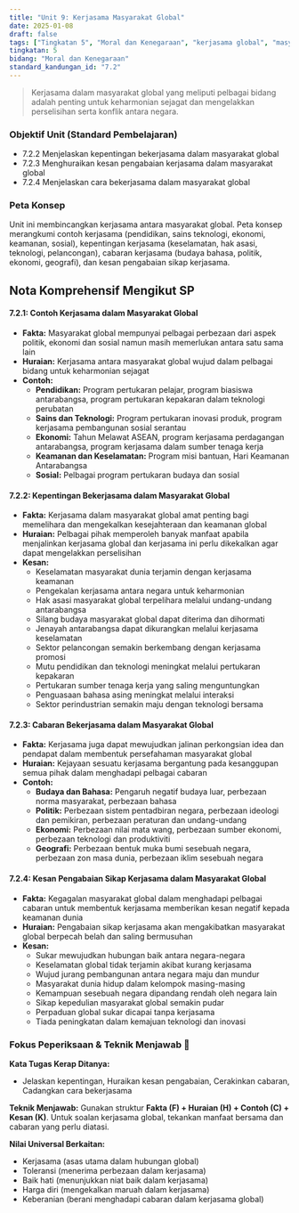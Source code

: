 ```yaml
---
title: "Unit 9: Kerjasama Masyarakat Global"
date: 2025-01-08
draft: false
tags: ["Tingkatan 5", "Moral dan Kenegaraan", "kerjasama global", "masyarakat global", "hubungan antarabangsa", "keharmonian sejagat"]
tingkatan: 5
bidang: "Moral dan Kenegaraan"
standard_kandungan_id: "7.2"
---
```


> Kerjasama dalam masyarakat global yang meliputi pelbagai bidang adalah penting untuk keharmonian sejagat dan mengelakkan perselisihan serta konflik antara negara.

### Objektif Unit (Standard Pembelajaran)

- 7.2.2 Menjelaskan kepentingan bekerjasama dalam masyarakat global
- 7.2.3 Menghuraikan kesan pengabaian kerjasama dalam masyarakat global
- 7.2.4 Menjelaskan cara bekerjasama dalam masyarakat global

### Peta Konsep

Unit ini membincangkan kerjasama antara masyarakat global. Peta konsep merangkumi contoh kerjasama (pendidikan, sains teknologi, ekonomi, keamanan, sosial), kepentingan kerjasama (keselamatan, hak asasi, teknologi, pelancongan), cabaran kerjasama (budaya bahasa, politik, ekonomi, geografi), dan kesan pengabaian sikap kerjasama.

## Nota Komprehensif Mengikut SP

#### 7.2.1: Contoh Kerjasama dalam Masyarakat Global

- **Fakta:** Masyarakat global mempunyai pelbagai perbezaan dari aspek politik, ekonomi dan sosial namun masih memerlukan antara satu sama lain
- **Huraian:** Kerjasama antara masyarakat global wujud dalam pelbagai bidang untuk keharmonian sejagat
- **Contoh:**
  - **Pendidikan:** Program pertukaran pelajar, program biasiswa antarabangsa, program pertukaran kepakaran dalam teknologi perubatan
  - **Sains dan Teknologi:** Program pertukaran inovasi produk, program kerjasama pembangunan sosial serantau
  - **Ekonomi:** Tahun Melawat ASEAN, program kerjasama perdagangan antarabangsa, program kerjasama dalam sumber tenaga kerja
  - **Keamanan dan Keselamatan:** Program misi bantuan, Hari Keamanan Antarabangsa
  - **Sosial:** Pelbagai program pertukaran budaya dan sosial

#### 7.2.2: Kepentingan Bekerjasama dalam Masyarakat Global

- **Fakta:** Kerjasama dalam masyarakat global amat penting bagi memelihara dan mengekalkan kesejahteraan dan keamanan global
- **Huraian:** Pelbagai pihak memperoleh banyak manfaat apabila menjalinkan kerjasama global dan kerjasama ini perlu dikekalkan agar dapat mengelakkan perselisihan
- **Kesan:**
  - Keselamatan masyarakat dunia terjamin dengan kerjasama keamanan
  - Pengekalan kerjasama antara negara untuk keharmonian
  - Hak asasi masyarakat global terpelihara melalui undang-undang antarabangsa
  - Silang budaya masyarakat global dapat diterima dan dihormati
  - Jenayah antarabangsa dapat dikurangkan melalui kerjasama keselamatan
  - Sektor pelancongan semakin berkembang dengan kerjasama promosi
  - Mutu pendidikan dan teknologi meningkat melalui pertukaran kepakaran
  - Pertukaran sumber tenaga kerja yang saling menguntungkan
  - Penguasaan bahasa asing meningkat melalui interaksi
  - Sektor perindustrian semakin maju dengan teknologi bersama

#### 7.2.3: Cabaran Bekerjasama dalam Masyarakat Global

- **Fakta:** Kerjasama juga dapat mewujudkan jalinan perkongsian idea dan pendapat dalam membentuk persefahaman masyarakat global
- **Huraian:** Kejayaan sesuatu kerjasama bergantung pada kesanggupan semua pihak dalam menghadapi pelbagai cabaran
- **Contoh:**
  - **Budaya dan Bahasa:** Pengaruh negatif budaya luar, perbezaan norma masyarakat, perbezaan bahasa
  - **Politik:** Perbezaan sistem pentadbiran negara, perbezaan ideologi dan pemikiran, perbezaan peraturan dan undang-undang
  - **Ekonomi:** Perbezaan nilai mata wang, perbezaan sumber ekonomi, perbezaan teknologi dan produktiviti
  - **Geografi:** Perbezaan bentuk muka bumi sesebuah negara, perbezaan zon masa dunia, perbezaan iklim sesebuah negara

#### 7.2.4: Kesan Pengabaian Sikap Kerjasama dalam Masyarakat Global

- **Fakta:** Kegagalan masyarakat global dalam menghadapi pelbagai cabaran untuk membentuk kerjasama memberikan kesan negatif kepada keamanan dunia
- **Huraian:** Pengabaian sikap kerjasama akan mengakibatkan masyarakat global berpecah belah dan saling bermusuhan
- **Kesan:**
  - Sukar mewujudkan hubungan baik antara negara-negara
  - Keselamatan global tidak terjamin akibat kurang kerjasama
  - Wujud jurang pembangunan antara negara maju dan mundur
  - Masyarakat dunia hidup dalam kelompok masing-masing
  - Kemampuan sesebuah negara dipandang rendah oleh negara lain
  - Sikap kepedulian masyarakat global semakin pudar
  - Perpaduan global sukar dicapai tanpa kerjasama
  - Tiada peningkatan dalam kemajuan teknologi dan inovasi

### Fokus Peperiksaan & Teknik Menjawab 📝

**Kata Tugas Kerap Ditanya:**
- Jelaskan kepentingan, Huraikan kesan pengabaian, Cerakinkan cabaran, Cadangkan cara bekerjasama

**Teknik Menjawab:**
Gunakan struktur **Fakta (F) + Huraian (H) + Contoh (C) + Kesan (K)**. Untuk soalan kerjasama global, tekankan manfaat bersama dan cabaran yang perlu diatasi.

**Nilai Universal Berkaitan:**
- Kerjasama (asas utama dalam hubungan global)
- Toleransi (menerima perbezaan dalam kerjasama)
- Baik hati (menunjukkan niat baik dalam kerjasama)
- Harga diri (mengekalkan maruah dalam kerjasama)
- Keberanian (berani menghadapi cabaran dalam kerjasama global)